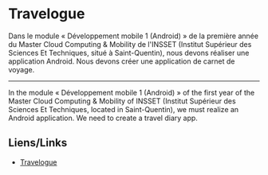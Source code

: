 # Travelogue

Dans le module « Développement mobile 1 (Android) » de la première année du Master Cloud Computing & Mobility de l'INSSET (Institut Supérieur des Sciences Et Techniques, situé à Saint-Quentin), nous devons réaliser une application Android.
Nous devons créer une application de carnet de voyage.

---

In the module « Développement mobile 1 (Android) » of the first year of the Master Cloud Computing & Mobility of INSSET (Institut Supérieur des Sciences Et Techniques, located in Saint-Quentin), we must realize an Android application.
We need to create a travel diary app.


## Liens/Links

- [Travelogue](https://github.com/gaetanlhf/travelogue)

